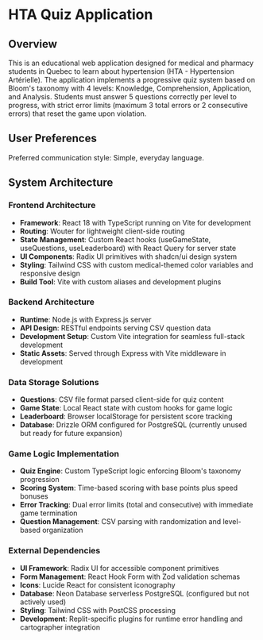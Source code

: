 # HTA Quiz Application

## Overview

This is an educational web application designed for medical and pharmacy students in Quebec to learn about hypertension (HTA - Hypertension Artérielle). The application implements a progressive quiz system based on Bloom's taxonomy with 4 levels: Knowledge, Comprehension, Application, and Analysis. Students must answer 5 questions correctly per level to progress, with strict error limits (maximum 3 total errors or 2 consecutive errors) that reset the game upon violation.

## User Preferences

Preferred communication style: Simple, everyday language.

## System Architecture

### Frontend Architecture
- **Framework**: React 18 with TypeScript running on Vite for development
- **Routing**: Wouter for lightweight client-side routing
- **State Management**: Custom React hooks (useGameState, useQuestions, useLeaderboard) with React Query for server state
- **UI Components**: Radix UI primitives with shadcn/ui design system
- **Styling**: Tailwind CSS with custom medical-themed color variables and responsive design
- **Build Tool**: Vite with custom aliases and development plugins

### Backend Architecture
- **Runtime**: Node.js with Express.js server
- **API Design**: RESTful endpoints serving CSV question data
- **Development Setup**: Custom Vite integration for seamless full-stack development
- **Static Assets**: Served through Express with Vite middleware in development

### Data Storage Solutions
- **Questions**: CSV file format parsed client-side for quiz content
- **Game State**: Local React state with custom hooks for game logic
- **Leaderboard**: Browser localStorage for persistent score tracking
- **Database**: Drizzle ORM configured for PostgreSQL (currently unused but ready for future expansion)

### Game Logic Implementation
- **Quiz Engine**: Custom TypeScript logic enforcing Bloom's taxonomy progression
- **Scoring System**: Time-based scoring with base points plus speed bonuses
- **Error Tracking**: Dual error limits (total and consecutive) with immediate game termination
- **Question Management**: CSV parsing with randomization and level-based organization

### External Dependencies
- **UI Framework**: Radix UI for accessible component primitives
- **Form Management**: React Hook Form with Zod validation schemas
- **Icons**: Lucide React for consistent iconography
- **Database**: Neon Database serverless PostgreSQL (configured but not actively used)
- **Styling**: Tailwind CSS with PostCSS processing
- **Development**: Replit-specific plugins for runtime error handling and cartographer integration